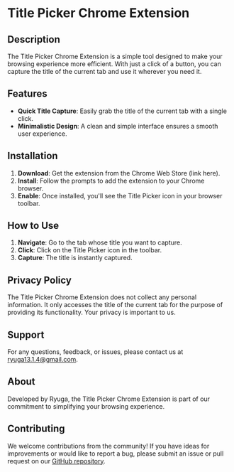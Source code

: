 # Title Picker Chrome Extension

## Description

The Title Picker Chrome Extension is a simple tool designed to make your browsing experience more efficient. With just a click of a button, you can capture the title of the current tab and use it wherever you need it.

## Features

- **Quick Title Capture**: Easily grab the title of the current tab with a single click.
- **Minimalistic Design**: A clean and simple interface ensures a smooth user experience.

## Installation

1. **Download**: Get the extension from the Chrome Web Store (link here).
2. **Install**: Follow the prompts to add the extension to your Chrome browser.
3. **Enable**: Once installed, you'll see the Title Picker icon in your browser toolbar.

## How to Use

1. **Navigate**: Go to the tab whose title you want to capture.
2. **Click**: Click on the Title Picker icon in the toolbar.
3. **Capture**: The title is instantly captured.

## Privacy Policy

The Title Picker Chrome Extension does not collect any personal information. It only accesses the title of the current tab for the purpose of providing its functionality. Your privacy is important to us.

## Support

For any questions, feedback, or issues, please contact us at [ryuga13.1.4@gmail.com](mailto:ryuga13.1.4@gmail.com).

## About

Developed by Ryuga, the Title Picker Chrome Extension is part of our commitment to simplifying your browsing experience.

## Contributing

We welcome contributions from the community! If you have ideas for improvements or would like to report a bug, please submit an issue or pull request on our [GitHub repository](https://github.com/Ryuga8150/Title-Picker-Chrome-Extension).
